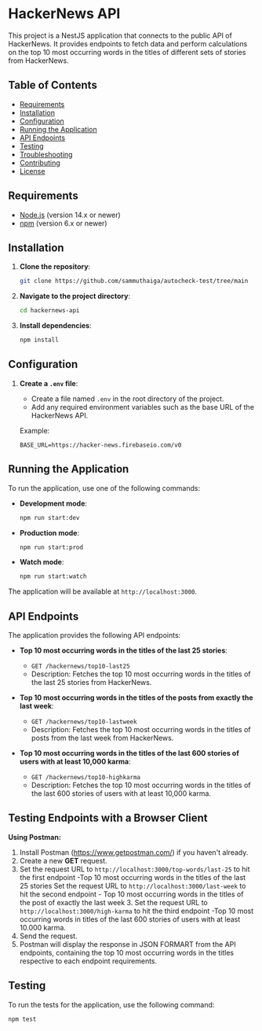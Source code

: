 # HackerNews API

This project is a NestJS application that connects to the public API of HackerNews. It provides endpoints to fetch data and perform calculations on the top 10 most occurring words in the titles of different sets of stories from HackerNews.

## Table of Contents

- [Requirements](#requirements)
- [Installation](#installation)
- [Configuration](#configuration)
- [Running the Application](#running-the-application)
- [API Endpoints](#api-endpoints)
- [Testing](#testing)
- [Troubleshooting](#troubleshooting)
- [Contributing](#contributing)
- [License](#license)

## Requirements

- [Node.js](https://nodejs.org/) (version 14.x or newer)
- [npm](https://www.npmjs.com/) (version 6.x or newer)

## Installation

1. **Clone the repository**:
    ```bash
    git clone https://github.com/sammuthaiga/autocheck-test/tree/main
    ```

2. **Navigate to the project directory**:
    ```bash
    cd hackernews-api
    ```

3. **Install dependencies**:
    ```bash
    npm install
    ```

## Configuration

1. **Create a `.env` file**:
    - Create a file named `.env` in the root directory of the project.
    - Add any required environment variables such as the base URL of the HackerNews API.

    Example:
    ```plaintext
    BASE_URL=https://hacker-news.firebaseio.com/v0
    ```

## Running the Application

To run the application, use one of the following commands:

- **Development mode**:
    ```bash
    npm run start:dev
    ```

- **Production mode**:
    ```bash
    npm run start:prod
    ```

- **Watch mode**:
    ```bash
    npm run start:watch
    ```

The application will be available at `http://localhost:3000`.

## API Endpoints

The application provides the following API endpoints:

- **Top 10 most occurring words in the titles of the last 25 stories**:
    - `GET /hackernews/top10-last25`
    - Description: Fetches the top 10 most occurring words in the titles of the last 25 stories from HackerNews.

- **Top 10 most occurring words in the titles of the posts from exactly the last week**:
    - `GET /hackernews/top10-lastweek`
    - Description: Fetches the top 10 most occurring words in the titles of posts from the last week from HackerNews.

- **Top 10 most occurring words in the titles of the last 600 stories of users with at least 10,000 karma**:
    - `GET /hackernews/top10-highkarma`
    - Description: Fetches the top 10 most occurring words in the titles of the last 600 stories of users with at least 10,000 karma.
## Testing Endpoints with a Browser Client
**Using Postman:**

1. Install Postman (https://www.getpostman.com/) if you haven't already.
2. Create a new **GET** request.
3. Set the request URL to `http://localhost:3000/top-words/last-25` to hit the first endpoint -Top 10 most occurring words in the titles of the last 25 stories
Set the request URL to `http://localhost:3000/last-week` to hit the second endpoint - Top 10 most occurring words in the titles of the post of exactly the last week 3.
Set the request URL to `http://localhost:3000/high-karma` to hit the third endpoint  -Top 10 most occurring words in titles of the last 600 stories of users with at least
10.000 karma.
4. Send the request.
5. Postman will display the response in JSON FORMART from the API endpoints, containing the top 10 most occurring words in the titles respective to each endpoint requirements.


## Testing

To run the tests for the application, use the following command:

```bash
npm test
